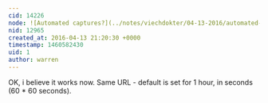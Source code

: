 ```yaml
---
cid: 14226
node: ![Automated captures?](../notes/viechdokter/04-13-2016/automated-captures)
nid: 12965
created_at: 2016-04-13 21:20:30 +0000
timestamp: 1460582430
uid: 1
author: warren
---
```


OK, i believe it works now. Same URL - default is set for 1 hour, in seconds (60 * 60 seconds).